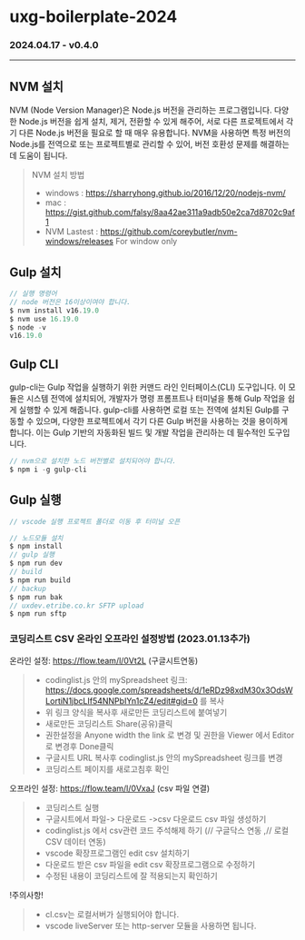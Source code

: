 # uxg-boilerplate-2024

### 2024.04.17 - v0.4.0

---

## NVM 설치

NVM (Node Version Manager)은 Node.js 버전을 관리하는 프로그램입니다. 다양한 Node.js 버전을 쉽게 설치, 제거, 전환할 수 있게 해주어, 서로 다른 프로젝트에서 각기 다른 Node.js 버전을 필요로 할 때 매우 유용합니다. NVM을 사용하면 특정 버전의 Node.js를 전역으로 또는 프로젝트별로 관리할 수 있어, 버전 호환성 문제를 해결하는 데 도움이 됩니다.

> NVM 설치 방법
>
> - windows : https://sharryhong.github.io/2016/12/20/nodejs-nvm/
> - mac : https://gist.github.com/falsy/8aa42ae311a9adb50e2ca7d8702c9af1
> - NVM Lastest : https://github.com/coreybutler/nvm-windows/releases For window only

## Gulp 설치

```js
// 실행 명령어
// node 버전은 16이상이여야 합니다.
$ nvm install v16.19.0
$ nvm use 16.19.0
$ node -v
v16.19.0
```

## Gulp CLI

gulp-cli는 Gulp 작업을 실행하기 위한 커맨드 라인 인터페이스(CLI) 도구입니다. 이 모듈은 시스템 전역에 설치되어, 개발자가 명령 프롬프트나 터미널을 통해 Gulp 작업을 쉽게 실행할 수 있게 해줍니다. gulp-cli를 사용하면 로컬 또는 전역에 설치된 Gulp를 구동할 수 있으며, 다양한 프로젝트에서 각기 다른 Gulp 버전을 사용하는 것을 용이하게 합니다. 이는 Gulp 기반의 자동화된 빌드 및 개발 작업을 관리하는 데 필수적인 도구입니다.

```js
// nvm으로 설치한 노드 버전별로 설치되어야 합니다.
$ npm i -g gulp-cli
```

## Gulp 실행

```js
// vscode 실행 프로젝트 폴더로 이동 후 터미널 오픈

// 노드모듈 설치
$ npm install
// gulp 실행
$ npm run dev
// build
$ npm run build
// backup
$ npm run bak
// uxdev.etribe.co.kr SFTP upload
$ npm run sftp
```

### 코딩리스트 CSV 온라인 오프라인 설정방법 (2023.01.13추가)

온라인 설정: https://flow.team/l/0Vt2L (구글시트연동)

> - codinglist.js 안의 mySpreadsheet 링크: https://docs.google.com/spreadsheets/d/1eRDz98xdM30x3OdsWLortiN1jbcLIf54NNPbIYn1cZ4/edit#gid=0 를 복사
> - 위 링크 양식을 복사후 새로만든 코딩리스트에 붙여넣기
> - 새로만든 코딩리스트 Share(공유)클릭
> - 권한설정을 Anyone width the link 로 변경 및 권한을 Viewer 에서 Editor로 변경후 Done클릭
> - 구글시트 URL 복사후 codinglist.js 안의 mySpreadsheet 링크를 변경
> - 코딩리스트 페이지를 새로고침후 확인

오프라인 설정: https://flow.team/l/0VxaJ (csv 파일 연결)

> - 코딩리스트 실행
> - 구글시트에서 파일-> 다운로드 ->csv 다운로드 csv 파일 생성하기
> - codinglist.js 에서 csv관련 코드 주석해제 하기 (// 구글닥스 연동 ,// 로컬 CSV 데이터 연동)
> - vscode 확장프로그램인 edit csv 설치하기
> - 다운로드 받은 csv 파일을 edit csv 확장프로그램으로 수정하기
> - 수정된 내용이 코딩리스트에 잘 적용되는지 확인하기

!주의사항!

> - cl.csv는 로컬서버가 실행되어야 합니다.
> - vscode liveServer 또는 http-server 모듈을 사용하면 됩니다.
